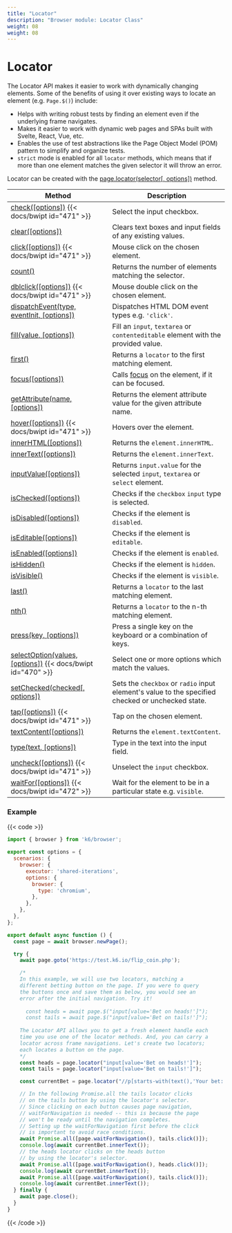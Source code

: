 ```yaml
---
title: "Locator"
description: "Browser module: Locator Class"
weight: 08
weight: 08
---
```


# Locator

The Locator API makes it easier to work with dynamically changing elements. Some of the benefits of using it over existing ways to locate an element (e.g. `Page.$()`) include:

- Helps with writing robust tests by finding an element even if the underlying frame navigates.
- Makes it easier to work with dynamic web pages and SPAs built with Svelte, React, Vue, etc.
- Enables the use of test abstractions like the Page Object Model (POM) pattern to simplify and organize tests.
- `strict` mode is enabled for all `locator` methods, which means that if more than one element matches the given selector it will throw an error.

Locator can be created with the [page.locator(selector[, options])](https://grafana.com/docs/k6/<K6_VERSION>/javascript-api/k6-browser/page/locator) method.

| Method                                                                                                                                                 | Description                                                                                                             |
| ------------------------------------------------------------------------------------------------------------------------------------------------------ | ----------------------------------------------------------------------------------------------------------------------- |
| [check([options])](https://grafana.com/docs/k6/<K6_VERSION>/javascript-api/k6-browser/locator/check) {{< docs/bwipt id="471" >}}                       | Select the input checkbox.                                                                                              |
| [clear([options])](https://grafana.com/docs/k6/<K6_VERSION>/javascript-api/k6-browser/locator/clear)                                                   | Clears text boxes and input fields of any existing values.                                                              |
| [click([options])](https://grafana.com/docs/k6/<K6_VERSION>/javascript-api/k6-browser/locator/click) {{< docs/bwipt id="471" >}}                       | Mouse click on the chosen element.                                                                                      |
| [count()](https://grafana.com/docs/k6/<K6_VERSION>/javascript-api/k6-browser/locator/count)                                                            | Returns the number of elements matching the selector.                                                                   |
| [dblclick([options])](https://grafana.com/docs/k6/<K6_VERSION>/javascript-api/k6-browser/locator/dblclick) {{< docs/bwipt id="471" >}}                 | Mouse double click on the chosen element.                                                                               |
| [dispatchEvent(type, eventInit, [options])](https://grafana.com/docs/k6/<K6_VERSION>/javascript-api/k6-browser/locator/dispatchevent)                  | Dispatches HTML DOM event types e.g. `'click'`.                                                                         |
| [fill(value, [options])](https://grafana.com/docs/k6/<K6_VERSION>/javascript-api/k6-browser/locator/fill)                                              | Fill an `input`, `textarea` or `contenteditable` element with the provided value.                                       |
| [first()](https://grafana.com/docs/k6/<K6_VERSION>/javascript-api/k6-browser/locator/first)                                                            | Returns a `locator` to the first matching element.                                                                        |
| [focus([options])](https://grafana.com/docs/k6/<K6_VERSION>/javascript-api/k6-browser/locator/focus)                                                   | Calls [focus](https://developer.mozilla.org/en-US/docs/Web/API/HTMLElement/focus) on the element, if it can be focused. |
| [getAttribute(name, [options])](https://grafana.com/docs/k6/<K6_VERSION>/javascript-api/k6-browser/locator/getattribute)                               | Returns the element attribute value for the given attribute name.                                                       |
| [hover([options])](https://grafana.com/docs/k6/<K6_VERSION>/javascript-api/k6-browser/locator/hover) {{< docs/bwipt id="471" >}}                       | Hovers over the element.                                                                                                |
| [innerHTML([options])](https://grafana.com/docs/k6/<K6_VERSION>/javascript-api/k6-browser/locator/innerhtml)                                           | Returns the `element.innerHTML`.                                                                                        |
| [innerText([options])](https://grafana.com/docs/k6/<K6_VERSION>/javascript-api/k6-browser/locator/innertext)                                           | Returns the `element.innerText`.                                                                                        |
| [inputValue([options])](https://grafana.com/docs/k6/<K6_VERSION>/javascript-api/k6-browser/locator/inputvalue)                                         | Returns `input.value` for the selected `input`, `textarea` or `select` element.                                         |
| [isChecked([options])](https://grafana.com/docs/k6/<K6_VERSION>/javascript-api/k6-browser/locator/ischecked)                                           | Checks if the `checkbox` `input` type is selected.                                                                      |
| [isDisabled([options])](https://grafana.com/docs/k6/<K6_VERSION>/javascript-api/k6-browser/locator/isdisabled)                                         | Checks if the element is `disabled`.                                                                                    |
| [isEditable([options])](https://grafana.com/docs/k6/<K6_VERSION>/javascript-api/k6-browser/locator/iseditable)                                         | Checks if the element is `editable`.                                                                                    |
| [isEnabled([options])](https://grafana.com/docs/k6/<K6_VERSION>/javascript-api/k6-browser/locator/isenabled)                                           | Checks if the element is `enabled`.                                                                                     |
| [isHidden()](https://grafana.com/docs/k6/<K6_VERSION>/javascript-api/k6-browser/locator/ishidden)                                                      | Checks if the element is `hidden`.                                                                                      |
| [isVisible()](https://grafana.com/docs/k6/<K6_VERSION>/javascript-api/k6-browser/locator/isvisible)                                                    | Checks if the element is `visible`.                                                                                     |
| [last()](https://grafana.com/docs/k6/<K6_VERSION>/javascript-api/k6-browser/locator/last)                                                              | Returns a `locator` to the last matching element.                                                                         |
| [nth()](https://grafana.com/docs/k6/<K6_VERSION>/javascript-api/k6-browser/locator/nth)                                                                | Returns a `locator` to the n-th matching element.                                                                         |
| [press(key, [options])](https://grafana.com/docs/k6/<K6_VERSION>/javascript-api/k6-browser/locator/press)                                              | Press a single key on the keyboard or a combination of keys.                                                            |
| [selectOption(values, [options])](https://grafana.com/docs/k6/<K6_VERSION>/javascript-api/k6-browser/locator/selectoption) {{< docs/bwipt id="470" >}} | Select one or more options which match the values.                                                                      |
| [setChecked(checked[, options])](https://grafana.com/docs/k6/<K6_VERSION>/javascript-api/k6-browser/locator/setchecked)                                | Sets the `checkbox` or `radio` input element's value to the specified checked or unchecked state.                       |
| [tap([options])](https://grafana.com/docs/k6/<K6_VERSION>/javascript-api/k6-browser/locator/tap) {{< docs/bwipt id="471" >}}                           | Tap on the chosen element.                                                                                              |
| [textContent([options])](https://grafana.com/docs/k6/<K6_VERSION>/javascript-api/k6-browser/locator/textcontent)                                       | Returns the `element.textContent`.                                                                                      |
| [type(text, [options])](https://grafana.com/docs/k6/<K6_VERSION>/javascript-api/k6-browser/locator/type)                                               | Type in the text into the input field.                                                                                  |
| [uncheck([options])](https://grafana.com/docs/k6/<K6_VERSION>/javascript-api/k6-browser/locator/uncheck) {{< docs/bwipt id="471" >}}                   | Unselect the `input` checkbox.                                                                                          |
| [waitFor([options])](https://grafana.com/docs/k6/<K6_VERSION>/javascript-api/k6-browser/locator/waitfor) {{< docs/bwipt id="472" >}}                   | Wait for the element to be in a particular state e.g. `visible`.                                                        |

### Example

{{< code >}}

```javascript
import { browser } from 'k6/browser';

export const options = {
  scenarios: {
    browser: {
      executor: 'shared-iterations',
      options: {
        browser: {
          type: 'chromium',
        },
      },
    },
  },
};

export default async function () {
  const page = await browser.newPage();

  try {
    await page.goto('https://test.k6.io/flip_coin.php');

    /*
    In this example, we will use two locators, matching a
    different betting button on the page. If you were to query
    the buttons once and save them as below, you would see an
    error after the initial navigation. Try it!
  
      const heads = await page.$("input[value='Bet on heads!']");
      const tails = await page.$("input[value='Bet on tails!']");
  
    The Locator API allows you to get a fresh element handle each
    time you use one of the locator methods. And, you can carry a
    locator across frame navigations. Let's create two locators;
    each locates a button on the page.
    */
    const heads = page.locator("input[value='Bet on heads!']");
    const tails = page.locator("input[value='Bet on tails!']");

    const currentBet = page.locator("//p[starts-with(text(),'Your bet: ')]");

    // In the following Promise.all the tails locator clicks
    // on the tails button by using the locator's selector.
    // Since clicking on each button causes page navigation,
    // waitForNavigation is needed -- this is because the page
    // won't be ready until the navigation completes.
    // Setting up the waitForNavigation first before the click
    // is important to avoid race conditions.
    await Promise.all([page.waitForNavigation(), tails.click()]);
    console.log(await currentBet.innerText());
    // the heads locator clicks on the heads button
    // by using the locator's selector.
    await Promise.all([page.waitForNavigation(), heads.click()]);
    console.log(await currentBet.innerText());
    await Promise.all([page.waitForNavigation(), tails.click()]);
    console.log(await currentBet.innerText());
  } finally {
    await page.close();
  }
}
```

{{< /code >}}
